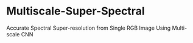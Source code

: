 # Multiscale-Super-Spectral
Accurate Spectral Super-resolution from Single RGB Image Using Multi-scale CNN
